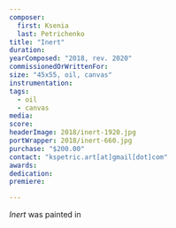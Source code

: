 ```yaml
---
composer:
  first: Ksenia
  last: Petrichenko
title: "Inert"
duration:
yearComposed: "2018, rev. 2020"
commissionedOrWrittenFor:
size: "45x55, oil, canvas"
instrumentation:
tags:
  - oil
  - canvas
media:
score:
headerImage: 2018/inert-1920.jpg
portWrapper: 2018/inert-660.jpg
purchase: "$200.00"
contact: "kspetric.art[at]gmail[dot]com"
awards:
dedication:
premiere:

---
```

*Inert* was painted in
<br><Br>
